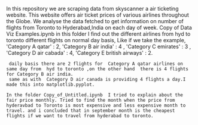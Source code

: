 In this repository we are scraping data from skyscanner a air ticketing website. 
This website offers air ticket prices of various airlines throughout the Globe.
We analyse the data fetched to get information on number of flights from Toronto to Hyderabad,India on each day of week.
Copy of Data Viz Examples.ipynb in this folder I find out the  different airlines from hyd to toronto  different flights on normal day basis, Like if we take the example,
    'Category A qatar'                  : 2,
    'Category B air india'              : 4 ,
    'Category C emirates'               : 3 ,
    'Category D air cabada'             : 4,
    'Category E british airways'        : 2.
     
     daily basis there are 2 flights for  Category A qatar airlines on same day from  hyd to toronto ,on the other hand  there is 4 flights for Category B air india.
     same as with  Category D air canada is providing 4 flights a day.I made this into matplotlib.pyplot.
     
    In the folder Copy_of_Untitled.ipynb  I tried to explain about the fair price monthly. Tried to find the month when the price from hyderavbad to Toronto is most expensive and less expensive month to travel. and i concluded that in september month is the cheapest flights if we want to travel from hyderabad to toronto.

    
     

     
